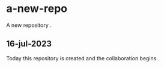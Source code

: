 # a-new-repo
A new repository
.
## 16-jul-2023
Today this repository is created and the collaboration begins.

